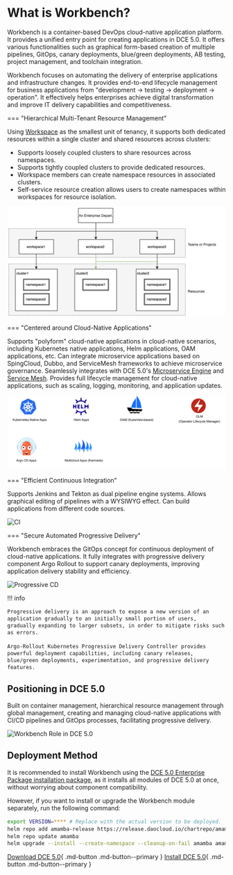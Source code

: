# What is Workbench?

Workbench is a container-based DevOps cloud-native application platform.
It provides a unified entry point for creating applications in DCE 5.0.
It offers various functionalities such as graphical form-based creation
of multiple pipelines, GitOps, canary deployments, blue/green deployments,
AB testing, project management, and toolchain integration.

Workbench focuses on automating the delivery of enterprise applications
and infrastructure changes. It provides end-to-end lifecycle management for business
applications from "development -> testing -> deployment -> operation". It effectively
helps enterprises achieve digital transformation and improve IT delivery capabilities and competitiveness.

=== "Hierarchical Multi-Tenant Resource Management"

Using [Workspace](../../ghippo/user-guide/workspace/ws-folder.md) as the smallest unit of tenancy, it supports both dedicated resources within a single cluster and shared resources across clusters:

- Supports loosely coupled clusters to share resources across namespaces.
- Supports tightly coupled clusters to provide dedicated resources.
- Workspace members can create namespace resources in associated clusters.
- Self-service resource creation allows users to create namespaces within workspaces for resource isolation.

![Multi-tenant management](../images/what01.png)

=== "Centered around Cloud-Native Applications"

Supports "polyform" cloud-native applications in cloud-native scenarios, including Kubernetes native applications, Helm applications, OAM applications, etc.
Can integrate microservice applications based on SpingCloud, Dubbo, and ServiceMesh frameworks to achieve microservice governance. Seamlessly integrates with DCE 5.0's [Microservice Engine](../../skoala/intro/index.md) and [Service Mesh](../../mspider/intro/index.md).
Provides full lifecycle management for cloud-native applications, such as scaling, logging, monitoring, and application updates.

![Cloud native apps](../images/what02.png)

=== "Efficient Continuous Integration"

Supports Jenkins and Tekton as dual pipeline engine systems. Allows graphical editing of pipelines with a WYSIWYG effect. Can build applications from different code sources.

![CI](https://docs.daocloud.io/daocloud-docs-images/docs/en/docs/amamba/images/scenarios01.png)

=== "Secure Automated Progressive Delivery"

Workbench embraces the GitOps concept for continuous deployment of cloud-native applications. It fully integrates with progressive delivery component Argo Rollout to support canary deployments, improving application delivery stability and efficiency.

![Progressive CD](https://docs.daocloud.io/daocloud-docs-images/docs/amamba/images/what04.png)

!!! info

    Progressive delivery is an approach to expose a new version of an application gradually to an initially small portion of users, gradually expanding to larger subsets, in order to mitigate risks such as errors.
    
    Argo-Rollout Kubernetes Progressive Delivery Controller provides powerful deployment capabilities, including canary releases, blue/green deployments, experimentation, and progressive delivery features.

## Positioning in DCE 5.0

Built on container management, hierarchical resource management through global management,
creating and managing cloud-native applications with CI/CD pipelines and GitOps processes,
facilitating progressive delivery.

![Workbench Role in DCE 5.0](https://docs.daocloud.io/daocloud-docs-images/docs/en/docs/amamba/images/what01.png)

## Deployment Method

It is recommended to install Workbench using the
[DCE 5.0 Enterprise Package installation package](../../install/commercial/start-install.md),
as it installs all modules of DCE 5.0 at once, without worrying about component compatibility.

However, if you want to install or upgrade the Workbench module separately, run the following command:

```bash
export VERSION=**** # Replace with the actual version to be deployed.
helm repo add amamba-release https://release.daocloud.io/chartrepo/amamba
helm repo update amamba
helm upgrade --install --create-namespace --cleanup-on-fail amamba amamba-release/amamba -n amamba-system --version=${VERSION}
```

[Download DCE 5.0](../../download/index.md){ .md-button .md-button--primary }
[Install DCE 5.0](../../install/index.md){ .md-button .md-button--primary }
